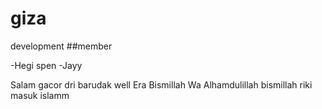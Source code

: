 # giza
development
##member

-Hegi spen
-Jayy

Salam gacor dri barudak well
Era Bismillah Wa Alhamdulillah
bismillah riki masuk islamm

